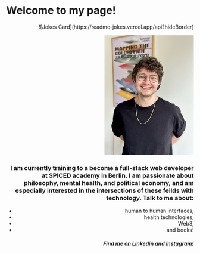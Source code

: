 # Welcome to my page!
<div align="right">![Jokes Card](https://readme-jokes.vercel.app/api?hideBorder)

![Headshot](./headshot.github.jpg)

### I am currently training to a become a full-stack web developer at SPICED academy in Berlin. I am passionate about philosophy, mental health, and political economy, and am especially interested in the intersections of these feilds with technology. Talk to me about:
- human to human interfaces,
- health technologies,
- Web3,
- and books!

##### Find me on [Linkedin](https://www.linkedin.com/in/jamie-lawrence-822273118/) and [Instagram](https://www.instagram.com/jamezwilly)!

